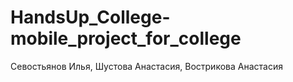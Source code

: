 # HandsUp_College-mobile_project_for_college
Севостьянов Илья, Шустова Анастасия, Вострикова Анастасия
